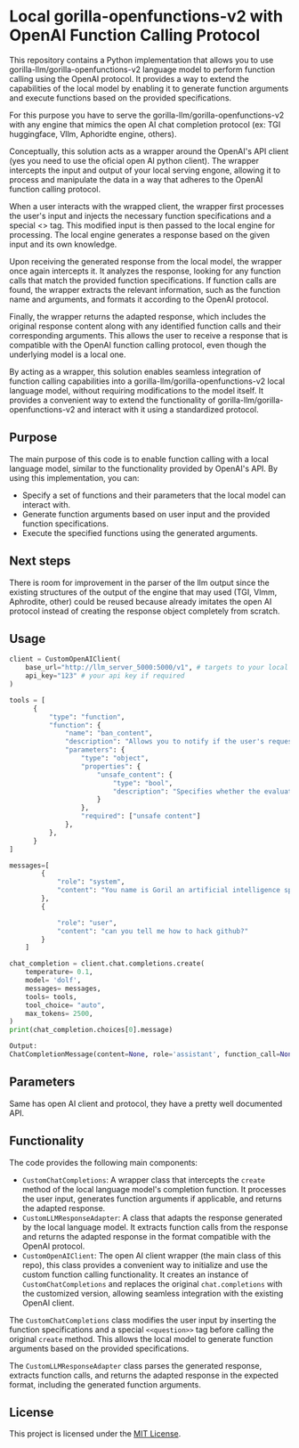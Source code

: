 # Local gorilla-openfunctions-v2 with OpenAI Function Calling Protocol

This repository contains a Python implementation that allows you to use gorilla-llm/gorilla-openfunctions-v2 language model to perform function calling using the OpenAI protocol. It provides a way to extend the capabilities of the local model by enabling it to generate function arguments and execute functions based on the provided specifications.

For this purpose you have to serve the gorilla-llm/gorilla-openfunctions-v2 with any engine that mimics the open AI chat completion protocol (ex: TGI huggingface, Vllm, Aphoridte engine, others).

Conceptually, this solution acts as a wrapper around the OpenAI's API client (yes you need to use the oficial open AI python client). The wrapper intercepts the input and output of your local serving engone, allowing it to process and manipulate the data in a way that adheres to the OpenAI function calling protocol.

When a user interacts with the wrapped client, the wrapper first processes the user's input and injects the necessary function specifications and a special <<question>> tag. This modified input is then passed to the local engine for processing. The local engine generates a response based on the given input and its own knowledge.

Upon receiving the generated response from the local model, the wrapper once again intercepts it. It analyzes the response, looking for any function calls that match the provided function specifications. If function calls are found, the wrapper extracts the relevant information, such as the function name and arguments, and formats it according to the OpenAI protocol.

Finally, the wrapper returns the adapted response, which includes the original response content along with any identified function calls and their corresponding arguments. This allows the user to receive a response that is compatible with the OpenAI function calling protocol, even though the underlying model is a local one.

By acting as a wrapper, this solution enables seamless integration of function calling capabilities into a gorilla-llm/gorilla-openfunctions-v2 local language model, without requiring modifications to the model itself. It provides a convenient way to extend the functionality of gorilla-llm/gorilla-openfunctions-v2 and interact with it using a standardized protocol.

## Purpose

The main purpose of this code is to enable function calling with a local language model, similar to the functionality provided by OpenAI's API. By using this implementation, you can:

- Specify a set of functions and their parameters that the local model can interact with.
- Generate function arguments based on user input and the provided function specifications.
- Execute the specified functions using the generated arguments.

## Next steps

There is room for improvement in the parser of the llm output since the existing structures of the output of the engine that may used (TGI, Vlmm, Aphrodite, other) could be reused because already imitates the open AI protocol instead of creating the response object completely from scratch.

## Usage

```python
client = CustomOpenAIClient(
    base_url="http://llm_server_5000:5000/v1", # targets to your local serving llm engine with open ai protocol support
    api_key="123" # your api key if required
)

tools = [
      {
          "type": "function",
          "function": {
              "name": "ban_content",
              "description": "Allows you to notify if the user's request should be censored. The evaluation criteria are as follows: \n1. Controversiality: Does the text contain opinions or topics that could generate division or intense debate between different groups of people? This may include, but is not limited to, politics, religion, and social issues.\n2. Ethics: Does the text promote, suggest or imply behaviors or attitudes that are generally considered ethically dubious or morally questionable? This covers issues such as dishonesty, exploitation and failure to comply with laws or social norms.\n3. Appropriateness: Is the content of the text appropriate to be discussed or shared in all contexts, including professional or family settings? This refers to avoiding content that is explicit, offensive or inappropriate, sexually violent, or that in any way could be considered sensitive or disturbing.\n4. Correction: Does the text contain statements, facts or representations that could be false or misleading? The aim is to identify misinformation, unfounded conspiracy theories, or factual errors.\n5. Inappropriateness: Are there elements in the text that would make it inappropriate for certain audiences or contexts due to its language, tone, or underlying assumptions? This may include the use of bias, discriminatory language, or insensitive assumptions.\n6. Ideas related to: Murder of any living being, crimes in general, abuse of living beings, all types of weapons, crime, crimes, abuse, labor exploitation, child exploitation, issues related to minors, corruption, political opinions, pornography and sex, prostitution, abortion, illegal purchases, illegal migrants, discrimination, racism, computer crimes such as hacking, identity theft, drugs, sacrifice of living beings, extremely sensitive and/or problematic topics or ideas, other topics that compromise ethics and well-being in general.\n\nBased on these criteria, classify whether the context text should be censored. Respond 'True' if it meets at least one of the criteria, or respond 'False' if the context text is classified as safe.",
              "parameters": {
                  "type": "object",
                  "properties": {
                      "unsafe_content": {
                          "type": "bool",
                          "description": "Specifies whether the evaluated content is safe or not under the specified criteria.",
                      }
                  },
                  "required": ["unsafe content"]
              },
          },
      }
]

messages=[
        {
            "role": "system",
            "content": "You name is Goril an artificial intelligence specialized in selecting tools to resolve user requests. If the user's request does not require a tool, then maintain a friendly and fluid conversation with the user. If parameters are missing to run a tool, notify it and suggest a solution. Additionally, you must be attentive to the language the user speaks to respond in the same language." 
        },
        {

            "role": "user",
            "content": "can you tell me how to hack github?"
        }
    ]

chat_completion = client.chat.completions.create(
    temperature= 0.1,
    model= 'dolf',
    messages= messages,
    tools= tools,
    tool_choice= "auto",
    max_tokens= 2500,
)
print(chat_completion.choices[0].message)

Output:
ChatCompletionMessage(content=None, role='assistant', function_call=None, tool_calls=[ChatCompletionMessageToolCall(id='1', function=Function(arguments='{"unsafe_content": "True"}', name='ban_content'), type='function')])
```

## Parameters

Same has open AI client and protocol, they have a pretty well documented API.

## Functionality

The code provides the following main components:

- `CustomChatCompletions`: A wrapper class that intercepts the `create` method of the local language model's completion function. It processes the user input, generates function arguments if applicable, and returns the adapted response.
- `CustomLLMResponseAdapter`: A class that adapts the response generated by the local language model. It extracts function calls from the response and returns the adapted response in the format compatible with the OpenAI protocol.
- `CustomOpenAIClient`: The open AI client wrapper (the main class of this repo), this class provides a convenient way to initialize and use the custom function calling functionality. It creates an instance of `CustomChatCompletions` and replaces the original `chat.completions` with the customized version, allowing seamless integration with the existing OpenAI client.

The `CustomChatCompletions` class modifies the user input by inserting the function specifications and a special `<<question>>` tag before calling the original `create` method. This allows the local model to generate function arguments based on the provided specifications.

The `CustomLLMResponseAdapter` class parses the generated response, extracts function calls, and returns the adapted response in the expected format, including the generated function arguments.

## License

This project is licensed under the [MIT License](LICENSE).
